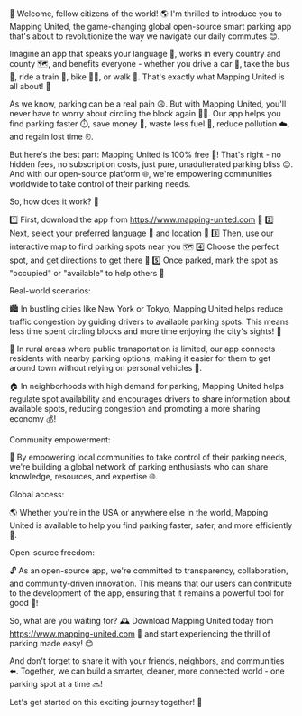 🚀 Welcome, fellow citizens of the world! 🌎 I'm thrilled to introduce you to Mapping United, the game-changing global open-source smart parking app that's about to revolutionize the way we navigate our daily commutes 😊.

Imagine an app that speaks your language 💬, works in every country and county 🗺️, and benefits everyone - whether you drive a car 🚗, take the bus 🚌, ride a train 🚂, bike 🚴‍♂️, or walk 👣. That's exactly what Mapping United is all about! 🎉

As we know, parking can be a real pain 😩. But with Mapping United, you'll never have to worry about circling the block again 🚗💨. Our app helps you find parking faster ⏱️, save money 💸, waste less fuel 🌳, reduce pollution ☁️, and regain lost time ⏰.

But here's the best part: Mapping United is 100% free 💯! That's right - no hidden fees, no subscription costs, just pure, unadulterated parking bliss 😊. And with our open-source platform 🌐, we're empowering communities worldwide to take control of their parking needs.

So, how does it work? 🔧

1️⃣ First, download the app from https://www.mapping-united.com 📲
2️⃣ Next, select your preferred language 💬 and location 📍
3️⃣ Then, use our interactive map to find parking spots near you 🗺️
4️⃣ Choose the perfect spot, and get directions to get there 📍
5️⃣ Once parked, mark the spot as "occupied" or "available" to help others 👫

Real-world scenarios:

🏙️ In bustling cities like New York or Tokyo, Mapping United helps reduce traffic congestion by guiding drivers to available parking spots. This means less time spent circling blocks and more time enjoying the city's sights! 🗼️

🌄 In rural areas where public transportation is limited, our app connects residents with nearby parking options, making it easier for them to get around town without relying on personal vehicles 🚗.

🏠 In neighborhoods with high demand for parking, Mapping United helps regulate spot availability and encourages drivers to share information about available spots, reducing congestion and promoting a more sharing economy 💰!

Community empowerment:

💪 By empowering local communities to take control of their parking needs, we're building a global network of parking enthusiasts who can share knowledge, resources, and expertise 🌐.

Global access:

🌎 Whether you're in the USA or anywhere else in the world, Mapping United is available to help you find parking faster, safer, and more efficiently 🚀.

Open-source freedom:

🔓 As an open-source app, we're committed to transparency, collaboration, and community-driven innovation. This means that our users can contribute to the development of the app, ensuring that it remains a powerful tool for good 👫!

So, what are you waiting for? 🕰️ Download Mapping United today from https://www.mapping-united.com 📲 and start experiencing the thrill of parking made easy! 😊

And don't forget to share it with your friends, neighbors, and communities ⬅️. Together, we can build a smarter, cleaner, more connected world - one parking spot at a time 🔜!

Let's get started on this exciting journey together! 🚀